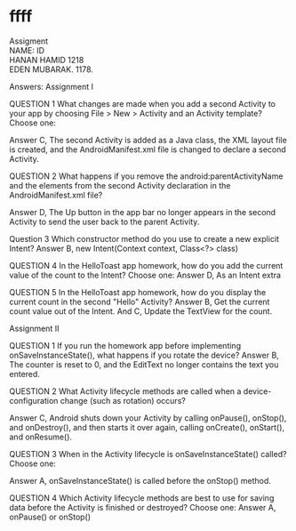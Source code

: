 # ffff
Assigment<br>
NAME:           ID<br>
HANAN HAMID    1218 <br>
EDEN MUBARAK.  1178. <br>

Answers:
Assignment I

QUESTION 1
What changes are made when you add a second Activity to your app by choosing File > New > Activity and an Activity template? Choose one:

Answer C, The second Activity is added as a Java class, the XML layout file is created, and the AndroidManifest.xml file is changed to declare a second Activity.

QUESTION 2
What happens if you remove the android:parentActivityName and the <meta-data> elements from the second Activity declaration in the AndroidManifest.xml file?

Answer D, The Up button in the app bar no longer appears in the second Activity to send the user back to the parent Activity.

Question 3
Which constructor method do you use to create a new explicit Intent?
Answer B, new Intent(Context context, Class<?> class)

QUESTION 4
In the HelloToast app homework, how do you add the current value of the count to the Intent? Choose one:
Answer D, As an Intent extra

QUESTION 5
In the HelloToast app homework, how do you display the current count in the second "Hello" Activity?
Answer B, Get the current count value out of the Intent. And
             C, Update the TextView for the count.









Assignment II

QUESTION 1
If you run the homework app before implementing onSaveInstanceState(), what happens if you rotate the device?
Answer B, The counter is reset to 0, and the EditText no longer contains the text you entered.


QUESTION 2
What Activity lifecycle methods are called when a device-configuration change (such as rotation) occurs?

Answer C, Android shuts down your Activity by calling onPause(), onStop(), and onDestroy(), and then starts it over again, calling onCreate(), onStart(), and onResume().


QUESTION 3
When in the Activity lifecycle is onSaveInstanceState() called? Choose one:

Answer A, onSaveInstanceState() is called before the onStop() method.

QUESTION 4
Which Activity lifecycle methods are best to use for saving data before the Activity is finished or destroyed? Choose one:
Answer A,          onPause() or onStop()



